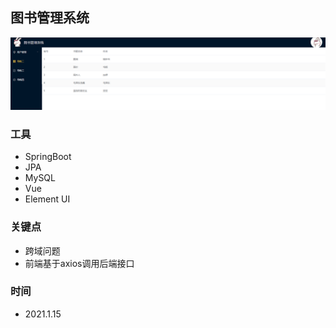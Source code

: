 ## 图书管理系统
 ![图片](pics/1.png)

### 工具
- SpringBoot
- JPA
- MySQL
- Vue
- Element UI
### 关键点
- 跨域问题
- 前端基于axios调用后端接口
### 时间
- 2021.1.15
